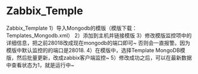 # Zabbix_Temple
Zabbix_Template
1）导入Mongodb的模版（模版下载：Templates_Mongodb.xml）
2）添加到主机并链接模版
3）修改模版监控项中的详细信息，把之前28018改成现在mongodb的端口即可~ 否则会一直报警。因为模版中默认监控的的端口是28018.
4）在模版中，选择Template MongoDB模版，然后批量更新，改成zabbix客户端监控~
5）修改成功之后，可以在最新数据中查看状态为1，就是运行中~
